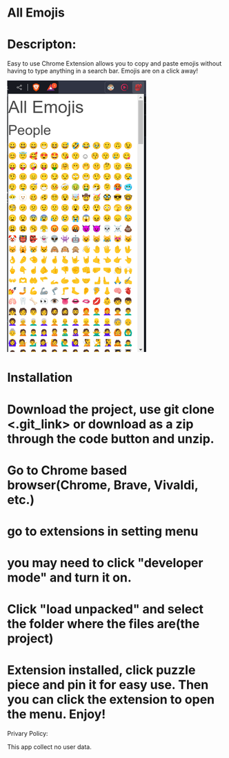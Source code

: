# All Emojis

# Descripton:

Easy to use Chrome Extension allows you to copy and paste emojis without having to type anything in a search bar. Emojis are on a click away!

![screenshot](./img.png)


# Installation

# Download the project, use git clone <.git_link> or download as a zip through the code button and unzip.

# Go to Chrome based browser(Chrome, Brave, Vivaldi, etc.)

# go to extensions in setting menu

# you may need to click "developer mode" and turn it on.

# Click "load unpacked" and select the folder where the files are(the project)

# Extension installed, click puzzle piece and pin it for easy use. Then you can click the extension to open the menu. Enjoy!



Privary Policy:

This app collect no user data.
